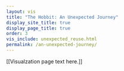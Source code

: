 ```yaml
---
layout: vis
title: "The Hobbit: An Unexpected Journey"
display_site_title: true
display_page_title: true
order: 3
vis_include: unexpected_reuse.html
permalink: /an-unexpected-journey/
---
```


[[Visualzation page text here.]]
